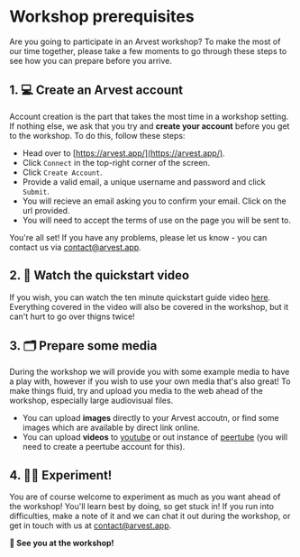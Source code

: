# Workshop prerequisites

Are you going to participate in an Arvest workshop? To make the most of our time together, please take a few moments to go through these steps to see how you can prepare before you arrive.

## 1. 💻 Create an Arvest account

Account creation is the part that takes the most time in a workshop setting. If nothing else, we ask that you try and **create your account** before you get to the workshop. To do this, follow these steps:

- Head over to [https://arvest.app/](https://arvest.app/).
- Click `Connect` in the top-right corner of the screen.
- Click `Create Account`.
- Provide a valid email, a unique username and password and click `Submit`.
- You will recieve an email asking you to confirm your email. Click on the url provided.
- You will need to accept the terms of use on the page you will be sent to.

You're all set! If you have any problems, please let us know - you can contact us via [contact@arvest.app](contact@arvest.app).

## 2. 📼 Watch the quickstart video

If you wish, you can watch the ten minute quickstart guide video [here](https://youtu.be/zQOm8V22wI4?si=BOGUbh_MsPShksoV). Everything covered in the video will also be covered in the workshop, but it can't hurt to go over thigns twice!

## 3. 🗂️ Prepare some media

During the workshop we will provide you with some example media to have a play with, however if you wish to use your own media that's also great! To make things fluid, try and upload you media to the web ahead of the workshop, especially large audiovisual files.

- You can upload **images** directly to your Arvest accoutn, or find some images which are available by direct link online.
- You can upload **videos** to [youtube](https://www.youtube.com/) or out instance of [peertube](https://peertube.arvest.app/) (you will need to create a peertube account for this).

## 4. 👩‍🎨 Experiment!

You are of course welcome to experiment as much as you want ahead of the workshop! You'll learn best by doing, so get stuck in! If you run into difficulties, make a note of it and we can chat it out during the workshop, or get in touch with us at [contact@arvest.app](contact@arvest.app).

**👋 See you at the workshop!**